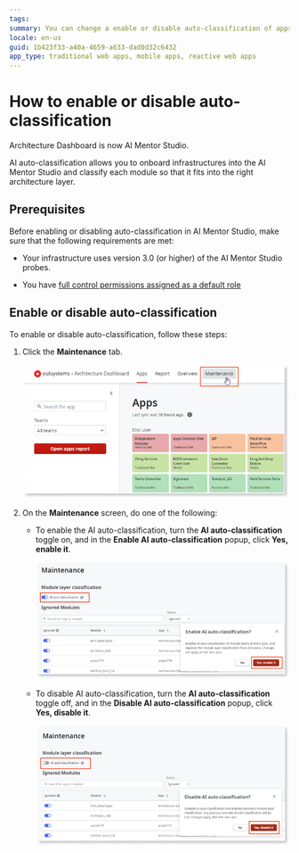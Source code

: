 ```yaml
---
tags: 
summary: You can change a enable or disable auto-classification of apps in AI Mentor Studio.
locale: en-us
guid: 1b423f33-a40a-4659-a633-dad0d32c6432
app_type: traditional web apps, mobile apps, reactive web apps
---
```


# How to enable or disable auto-classification

<div class="info" markdown="1">

Architecture Dashboard is now AI Mentor Studio.

</div>

AI auto-classification allows you to onboard infrastructures into the AI Mentor Studio and classify each module so that it fits into the right architecture layer.

## Prerequisites

Before enabling or disabling auto-classification in AI Mentor Studio, make sure that the following requirements are met:

* Your infrastructure uses version 3.0 (or higher) of the AI Mentor Studio probes.

* You have [full control permissions assigned as a default role](how-works.md#maintenance-and-operations-permissions)

## Enable or disable auto-classification

To enable or disable auto-classification, follow these steps:

1. Click the **Maintenance** tab.

    ![Select Maintenance](images/ad-autoclass-1.png)

1. On the **Maintenance** screen, do one of the following: 

    * To enable the AI auto-classification, turn the **AI auto-classification** toggle on, and in the **Enable AI auto-classification** popup, click **Yes, enable it**. 

        ![Enable auto-classification](images/ad-autoclass-2.png)

    * To disable AI auto-classification, turn the **AI auto-classification** toggle off, and in the **Disable AI auto-classification** popup, click **Yes, disable it**.

        ![Disable auto-classification](images/ad-autoclass-3.png)
